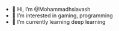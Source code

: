 - 👋 Hi, I’m @Mohammadhsiavash
- 👀 I’m interested in gaming, programming
- 🌱 I’m currently learning deep learning


<!---
Mohammadhsiavash/Mohammadhsiavash is a ✨ special ✨ repository because its `README.md` (this file) appears on your GitHub profile.
You can click the Preview link to take a look at your changes.
--->
